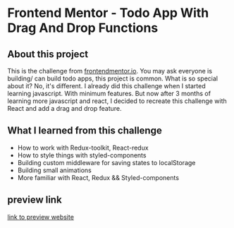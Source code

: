 # Frontend Mentor - Todo App With Drag And Drop Functions

## About this project

This is the challenge from [frontendmentor.io](frontendmentor.io).
You may ask everyone is building/ can build todo apps, this project is common. What is so special about it? No, it's different.
I already did this challenge when I started learning javascript. With minimum features. But now after 3 months of learning more javascript and react, I decided to recreate this challenge with React and add a drag and drop feature.

## What I learned from this challenge

- How to work with Redux-toolkit, React-redux
- How to style things with styled-components
- Building custom middleware for saving states to localStorage
- Building small animations
- More familiar with React, Redux && Styled-components

## preview link

[link to preview website](https://todo-soewaiyanag.netlify.app/)
